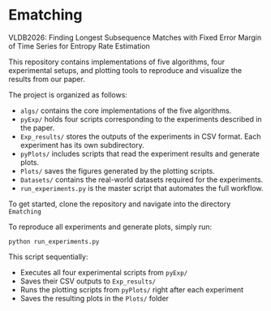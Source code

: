 # Ematching
VLDB2026: Finding Longest Subsequence Matches with Fixed Error Margin of Time Series for Entropy Rate Estimation

This repository contains implementations of five algorithms, four experimental setups, and plotting tools to reproduce and visualize the results from our paper. 

The project is organized as follows:

- `algs/` contains the core implementations of the five algorithms.
- `pyExp/` holds four scripts corresponding to the experiments described in the paper.
- `Exp_results/` stores the outputs of the experiments in CSV format. Each experiment has its own subdirectory.
- `pyPlots/` includes scripts that read the experiment results and generate plots.
- `Plots/` saves the figures generated by the plotting scripts.
- `Datasets/` contains the real-world datasets required for the experiments.
- `run_experiments.py` is the master script that automates the full workflow.

To get started, clone the repository and navigate into the directory `Ematching`

To reproduce all experiments and generate plots, simply run: 

`python run_experiments.py`

This script sequentially:

- Executes all four experimental scripts from `pyExp/`
- Saves their CSV outputs to `Exp_results/`
- Runs the plotting scripts from `pyPlots/` right after each experiment
- Saves the resulting plots in the `Plots/` folder


<!-- If you use this code or dataset in your research, please cite our paper:

@article{yourpaper2025,
  title={Title of Your Paper},
  author={Your Name and Co-authors},
  journal={Journal/Conference},
  year={2025},
  ...
} -->
